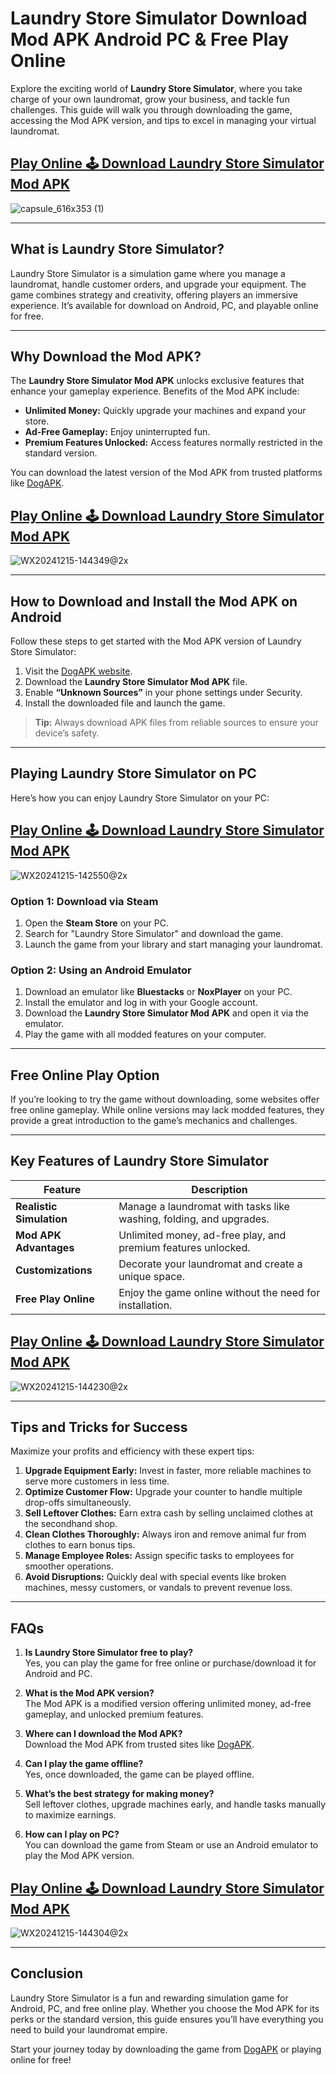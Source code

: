 # **Laundry Store Simulator Download Mod APK Android PC & Free Play Online**

Explore the exciting world of **Laundry Store Simulator**, where you take charge of your own laundromat, grow your business, and tackle fun challenges. This guide will walk you through downloading the game, accessing the Mod APK version, and tips to excel in managing your virtual laundromat.

## [Play Online 🕹️ Download Laundry Store Simulator Mod APK](https://laundrystoresimulator.com/)
![capsule_616x353 (1)](https://github.com/user-attachments/assets/f59ea074-d438-4a11-93b6-04a4f008ba41)

---

## **What is Laundry Store Simulator?**

Laundry Store Simulator is a simulation game where you manage a laundromat, handle customer orders, and upgrade your equipment. The game combines strategy and creativity, offering players an immersive experience. It’s available for download on Android, PC, and playable online for free.

---

## **Why Download the Mod APK?**

The **Laundry Store Simulator Mod APK** unlocks exclusive features that enhance your gameplay experience. Benefits of the Mod APK include:  

- **Unlimited Money:** Quickly upgrade your machines and expand your store.  
- **Ad-Free Gameplay:** Enjoy uninterrupted fun.  
- **Premium Features Unlocked:** Access features normally restricted in the standard version.  

You can download the latest version of the Mod APK from trusted platforms like [DogAPK](https://www.dogapk.com/games/simulation/laundry-store-simulator-mod-apk-1-0-25-unlimited-money/).  

## [Play Online 🕹️ Download Laundry Store Simulator Mod APK](https://laundrystoresimulator.com/)
![WX20241215-144349@2x](https://github.com/user-attachments/assets/468f32b9-2c8e-4a11-8729-1c57ec97072b)

---

## **How to Download and Install the Mod APK on Android**

Follow these steps to get started with the Mod APK version of Laundry Store Simulator:  

1. Visit the [DogAPK website](https://www.dogapk.com/games/simulation/laundry-store-simulator-mod-apk-1-0-25-unlimited-money/).  
2. Download the **Laundry Store Simulator Mod APK** file.  
3. Enable **“Unknown Sources”** in your phone settings under Security.  
4. Install the downloaded file and launch the game.  

> **Tip:** Always download APK files from reliable sources to ensure your device’s safety.  

---

## **Playing Laundry Store Simulator on PC**

Here’s how you can enjoy Laundry Store Simulator on your PC:  

## [Play Online 🕹️ Download Laundry Store Simulator Mod APK](https://laundrystoresimulator.com/)
![WX20241215-142550@2x](https://github.com/user-attachments/assets/baa97fa4-6293-43c7-8019-78c27825a2f1)

### **Option 1: Download via Steam**  
1. Open the **Steam Store** on your PC.  
2. Search for "Laundry Store Simulator" and download the game.  
3. Launch the game from your library and start managing your laundromat.  

### **Option 2: Using an Android Emulator**  
1. Download an emulator like **Bluestacks** or **NoxPlayer** on your PC.  
2. Install the emulator and log in with your Google account.  
3. Download the **Laundry Store Simulator Mod APK** and open it via the emulator.  
4. Play the game with all modded features on your computer.  

---

## **Free Online Play Option**

If you’re looking to try the game without downloading, some websites offer free online gameplay. While online versions may lack modded features, they provide a great introduction to the game’s mechanics and challenges.  

---

## **Key Features of Laundry Store Simulator**

| **Feature**             | **Description**                                                  |  
|--------------------------|------------------------------------------------------------------|  
| **Realistic Simulation** | Manage a laundromat with tasks like washing, folding, and upgrades. |  
| **Mod APK Advantages**   | Unlimited money, ad-free play, and premium features unlocked.    |  
| **Customizations**       | Decorate your laundromat and create a unique space.             |  
| **Free Play Online**      | Enjoy the game online without the need for installation.         |  

## [Play Online 🕹️ Download Laundry Store Simulator Mod APK](https://laundrystoresimulator.com/)
![WX20241215-144230@2x](https://github.com/user-attachments/assets/ae6717b9-a8fe-4cc3-96da-7d1c00cf0edf)

---

## **Tips and Tricks for Success**

Maximize your profits and efficiency with these expert tips:  

1. **Upgrade Equipment Early:** Invest in faster, more reliable machines to serve more customers in less time.  
2. **Optimize Customer Flow:** Upgrade your counter to handle multiple drop-offs simultaneously.  
3. **Sell Leftover Clothes:** Earn extra cash by selling unclaimed clothes at the secondhand shop.  
4. **Clean Clothes Thoroughly:** Always iron and remove animal fur from clothes to earn bonus tips.  
5. **Manage Employee Roles:** Assign specific tasks to employees for smoother operations.  
6. **Avoid Disruptions:** Quickly deal with special events like broken machines, messy customers, or vandals to prevent revenue loss.  

---

## **FAQs**

1. **Is Laundry Store Simulator free to play?**  
   Yes, you can play the game for free online or purchase/download it for Android and PC.  

2. **What is the Mod APK version?**  
   The Mod APK is a modified version offering unlimited money, ad-free gameplay, and unlocked premium features.  

3. **Where can I download the Mod APK?**  
   Download the Mod APK from trusted sites like [DogAPK](https://www.dogapk.com/games/simulation/laundry-store-simulator-mod-apk-1-0-25-unlimited-money/).  

4. **Can I play the game offline?**  
   Yes, once downloaded, the game can be played offline.  

5. **What’s the best strategy for making money?**  
   Sell leftover clothes, upgrade machines early, and handle tasks manually to maximize earnings.  

6. **How can I play on PC?**  
   You can download the game from Steam or use an Android emulator to play the Mod APK version.  

## [Play Online 🕹️ Download Laundry Store Simulator Mod APK](https://laundrystoresimulator.com/)
![WX20241215-144304@2x](https://github.com/user-attachments/assets/6b688cb4-3e10-44a3-809d-7242be3e9b75)

---

## **Conclusion**

Laundry Store Simulator is a fun and rewarding simulation game for Android, PC, and free online play. Whether you choose the Mod APK for its perks or the standard version, this guide ensures you’ll have everything you need to build your laundromat empire.  

Start your journey today by downloading the game from [DogAPK](https://www.dogapk.com/games/simulation/laundry-store-simulator-mod-apk-1-0-25-unlimited-money/) or playing online for free!
